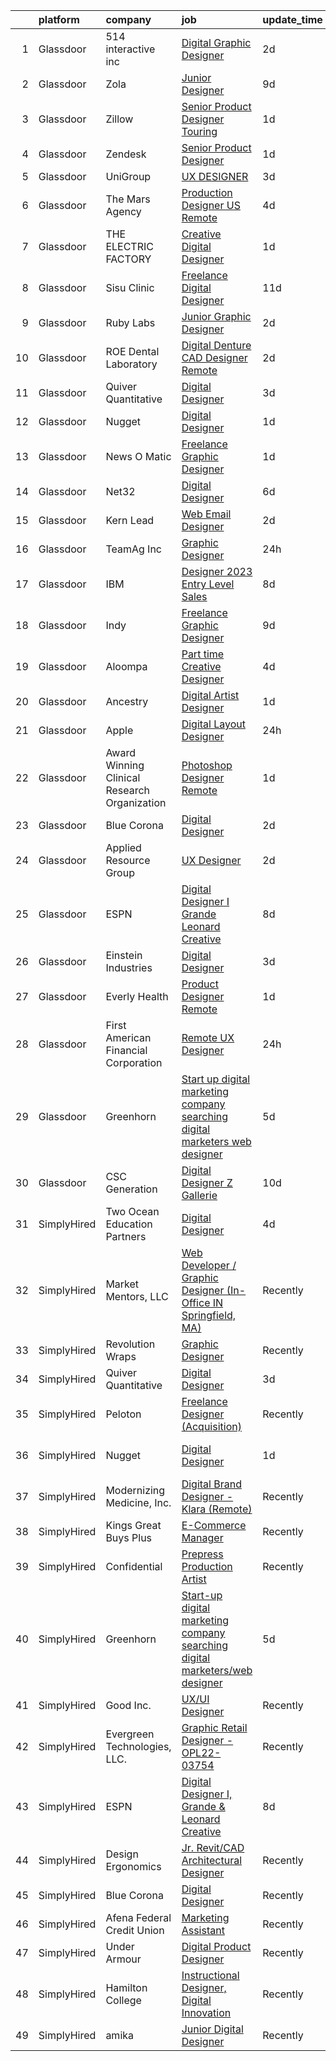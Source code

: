 

|    | platform    | company                                      | job                                                                                                                                                                                                                                                                                                                                                                                                                                                                                                                                                                                                                                                                                                                                                                                                                                                                                                                                                                                                                                                                                                                                                                                                                                                                                                                                                                                                                                                                                                                                   | update_time   | location                   |
|---:|:------------|:---------------------------------------------|:--------------------------------------------------------------------------------------------------------------------------------------------------------------------------------------------------------------------------------------------------------------------------------------------------------------------------------------------------------------------------------------------------------------------------------------------------------------------------------------------------------------------------------------------------------------------------------------------------------------------------------------------------------------------------------------------------------------------------------------------------------------------------------------------------------------------------------------------------------------------------------------------------------------------------------------------------------------------------------------------------------------------------------------------------------------------------------------------------------------------------------------------------------------------------------------------------------------------------------------------------------------------------------------------------------------------------------------------------------------------------------------------------------------------------------------------------------------------------------------------------------------------------------------|:--------------|:---------------------------|
|  1 | Glassdoor   | 514 interactive  inc                         | [Digital Graphic Designer](https://www.glassdoor.com/partner/jobListing.htm?pos=109&ao=1136043&s=58&guid=000001834f61d1c382a41cefc92424bb&src=GD_JOB_AD&t=SR&vt=w&ea=1&cs=1_8c265e5d&cb=1663484154704&jobListingId=1008143972273&jrtk=3-0-1gd7m3kf5itko801-1gd7m3kfpitn1800-b6e87fc7b1892053-)                                                                                                                                                                                                                                                                                                                                                                                                                                                                                                                                                                                                                                                                                                                                                                                                                                                                                                                                                                                                                                                                                                                                                                                                                                        | 2d            | Remote                     |
|  2 | Glassdoor   | Zola                                         | [Junior Designer](https://www.glassdoor.com/partner/jobListing.htm?pos=124&ao=1136043&s=58&guid=000001834f61d1c382a41cefc92424bb&src=GD_JOB_AD&t=SR&vt=w&ea=1&cs=1_fc70de54&cb=1663484154705&jobListingId=1008126572537&jrtk=3-0-1gd7m3kf5itko801-1gd7m3kfpitn1800-9bc4ce89a76b741a-)                                                                                                                                                                                                                                                                                                                                                                                                                                                                                                                                                                                                                                                                                                                                                                                                                                                                                                                                                                                                                                                                                                                                                                                                                                                 | 9d            | New York, NY               |
|  3 | Glassdoor   | Zillow                                       | [Senior Product Designer   Touring](https://www.glassdoor.com/partner/jobListing.htm?pos=102&ao=1110586&s=58&guid=000001834f61d1c382a41cefc92424bb&src=GD_JOB_AD&t=SR&vt=w&cs=1_86b59e75&cb=1663484154703&jobListingId=1008144325455&cpc=334ABAF5D42DC775&jrtk=3-0-1gd7m3kf5itko801-1gd7m3kfpitn1800-25b4449923a0cc8b--6NYlbfkN0ANMurRYyPEXg08u6OamUd1Mvhk-zhFSGYIZgoJR86UvYL2v6MoUqae-sD5DnU21vq2x4x0TjVY5_6jF6SD0zqbtHOtfMBwtjZLprNPTWx0qfwni1xMpV19dI_jSHlrzaIVjmCUR2X8Q_nxsAnYS7fB-aB2PRDThqx_8WXL0guR-qTh_w2dQrsF2Jdm3apWIuBmodZK4Caha5xvTnsW5HAIooOfW7HGOC33ainP9DzqoNHaNdfQF4qwtBSBAGhgOkOB5htqctAVOAErO__voq9Orp3KW7DztTLe93jNUy0-ZqWPFz7-yEV_vkzM8K5lQJOyAmsJeqW63-ndJrfpmDuYQCZ7ulpC3ITIOk3gQpQGVsJZOBKjQ4Z6vYC2tSFK7jszjVvaNjZdhGpNykWXrmh3BjNd7UmpyuaqTr1UkDuy1ZNV9cbmzKh0C33KD6UXM8TwYEhIvJjqqVlNWPE9FYV5j3XzCHqg2yceYmSftC0Qzyc-PmZNtZgtA559V_7MRQ1XBerroJzLCtPcvLgq_jPgwng-Hc_TzTUpJ_KnT7r-Wo4e1Y7Oltz8G0q1Zw3fQSkpGB30kaF6SOQvUX0VMn4QLdVNSqHW5rnKAbCVUFqF-eVyOm-CDeP3dA9JF6LI6VMbsbwsVEHHUsVCYEo3Uf4mHa0KaRetkQmFjlQbRY6Uxp_ACGhMJqVlczt38avn09cLAePjFzUzJp36hbYpWiCKK_qH_PkFAHwKaaungXJEuKY8m7PSeMCTy2ujQOJ9rVFAKKYfAPUHllAjRo7MrUZzjUivgiJXUghIAV97NZ1c81dLe0gmHrIUF_1mGyQifrUoLOqKY03tgPDh7GyXdGefjwUxwx8p_0wVWOFrbalw65z4vdrhJlWA8vNqfzlRaFg%3D)                                                                                                                                                                                                                                                                 | 1d            | Remote                     |
|  4 | Glassdoor   | Zendesk                                      | [Senior Product Designer](https://www.glassdoor.com/partner/jobListing.htm?pos=113&ao=1136043&s=58&guid=000001834f61d1c382a41cefc92424bb&src=GD_JOB_AD&t=SR&vt=w&cs=1_38be7e2c&cb=1663484154704&jobListingId=1008146027679&jrtk=3-0-1gd7m3kf5itko801-1gd7m3kfpitn1800-5950959f8851b7d5-)                                                                                                                                                                                                                                                                                                                                                                                                                                                                                                                                                                                                                                                                                                                                                                                                                                                                                                                                                                                                                                                                                                                                                                                                                                              | 1d            | Remote                     |
|  5 | Glassdoor   | UniGroup                                     | [UX DESIGNER](https://www.glassdoor.com/partner/jobListing.htm?pos=130&ao=1136043&s=58&guid=000001834f61d1c382a41cefc92424bb&src=GD_JOB_AD&t=SR&vt=w&ea=1&cs=1_c9e25424&cb=1663484154706&jobListingId=1008139470113&jrtk=3-0-1gd7m3kf5itko801-1gd7m3kfpitn1800-48079228c1e38b6c-)                                                                                                                                                                                                                                                                                                                                                                                                                                                                                                                                                                                                                                                                                                                                                                                                                                                                                                                                                                                                                                                                                                                                                                                                                                                     | 3d            | Remote                     |
|  6 | Glassdoor   | The Mars Agency                              | [Production Designer  US Remote](https://www.glassdoor.com/partner/jobListing.htm?pos=115&ao=1136043&s=58&guid=000001834f61d1c382a41cefc92424bb&src=GD_JOB_AD&t=SR&vt=w&ea=1&cs=1_99af0dbc&cb=1663484154704&jobListingId=1008138442839&jrtk=3-0-1gd7m3kf5itko801-1gd7m3kfpitn1800-efc52f79403da213-)                                                                                                                                                                                                                                                                                                                                                                                                                                                                                                                                                                                                                                                                                                                                                                                                                                                                                                                                                                                                                                                                                                                                                                                                                                  | 4d            | Remote                     |
|  7 | Glassdoor   | THE ELECTRIC FACTORY                         | [Creative Digital Designer](https://www.glassdoor.com/partner/jobListing.htm?pos=122&ao=1136043&s=58&guid=000001834f61d1c382a41cefc92424bb&src=GD_JOB_AD&t=SR&vt=w&ea=1&cs=1_fb8ff93b&cb=1663484154705&jobListingId=1008144985660&jrtk=3-0-1gd7m3kf5itko801-1gd7m3kfpitn1800-7dfef28c35d46596-)                                                                                                                                                                                                                                                                                                                                                                                                                                                                                                                                                                                                                                                                                                                                                                                                                                                                                                                                                                                                                                                                                                                                                                                                                                       | 1d            | San Juan, PR               |
|  8 | Glassdoor   | Sisu Clinic                                  | [Freelance Digital Designer](https://www.glassdoor.com/partner/jobListing.htm?pos=128&ao=1136043&s=58&guid=000001834f61d1c382a41cefc92424bb&src=GD_JOB_AD&t=SR&vt=w&ea=1&cs=1_2eb4c43c&cb=1663484154706&jobListingId=1008121282420&jrtk=3-0-1gd7m3kf5itko801-1gd7m3kfpitn1800-b70401292c05e437-)                                                                                                                                                                                                                                                                                                                                                                                                                                                                                                                                                                                                                                                                                                                                                                                                                                                                                                                                                                                                                                                                                                                                                                                                                                      | 11d           | Remote                     |
|  9 | Glassdoor   | Ruby Labs                                    | [Junior Graphic Designer](https://www.glassdoor.com/partner/jobListing.htm?pos=116&ao=1136043&s=58&guid=000001834f61d1c382a41cefc92424bb&src=GD_JOB_AD&t=SR&vt=w&ea=1&cs=1_f4c63e22&cb=1663484154705&jobListingId=1008142587933&jrtk=3-0-1gd7m3kf5itko801-1gd7m3kfpitn1800-880641bb0461eac5-)                                                                                                                                                                                                                                                                                                                                                                                                                                                                                                                                                                                                                                                                                                                                                                                                                                                                                                                                                                                                                                                                                                                                                                                                                                         | 2d            | Remote                     |
| 10 | Glassdoor   | ROE Dental Laboratory                        | [Digital Denture CAD Designer   Remote](https://www.glassdoor.com/partner/jobListing.htm?pos=127&ao=1136043&s=58&guid=000001834f61d1c382a41cefc92424bb&src=GD_JOB_AD&t=SR&vt=w&ea=1&cs=1_694d86a8&cb=1663484154706&jobListingId=1008142792695&jrtk=3-0-1gd7m3kf5itko801-1gd7m3kfpitn1800-1940c876f0dfd75a-)                                                                                                                                                                                                                                                                                                                                                                                                                                                                                                                                                                                                                                                                                                                                                                                                                                                                                                                                                                                                                                                                                                                                                                                                                           | 2d            | Independence, OH           |
| 11 | Glassdoor   | Quiver Quantitative                          | [Digital Designer](https://www.glassdoor.com/partner/jobListing.htm?pos=107&ao=1136043&s=58&guid=000001834f61d1c382a41cefc92424bb&src=GD_JOB_AD&t=SR&vt=w&ea=1&cs=1_4b93f9ba&cb=1663484154704&jobListingId=1008139444683&jrtk=3-0-1gd7m3kf5itko801-1gd7m3kfpitn1800-686902e744ae7694-)                                                                                                                                                                                                                                                                                                                                                                                                                                                                                                                                                                                                                                                                                                                                                                                                                                                                                                                                                                                                                                                                                                                                                                                                                                                | 3d            | Remote                     |
| 12 | Glassdoor   | Nugget                                       | [Digital Designer](https://www.glassdoor.com/partner/jobListing.htm?pos=126&ao=1136043&s=58&guid=000001834f61d1c382a41cefc92424bb&src=GD_JOB_AD&t=SR&vt=w&ea=1&cs=1_55e4a491&cb=1663484154705&jobListingId=1008144846463&jrtk=3-0-1gd7m3kf5itko801-1gd7m3kfpitn1800-79c439a78f6c354f-)                                                                                                                                                                                                                                                                                                                                                                                                                                                                                                                                                                                                                                                                                                                                                                                                                                                                                                                                                                                                                                                                                                                                                                                                                                                | 1d            | Atlanta, GA                |
| 13 | Glassdoor   | News O Matic                                 | [Freelance Graphic Designer](https://www.glassdoor.com/partner/jobListing.htm?pos=104&ao=1110586&s=58&guid=000001834f61d1c382a41cefc92424bb&src=GD_JOB_AD&t=SR&vt=w&ea=1&cs=1_a71e46ee&cb=1663484154704&jobListingId=1008145393857&cpc=FA84DF7EA1EC2398&jrtk=3-0-1gd7m3kf5itko801-1gd7m3kfpitn1800-fdadeb87cab68c3c--6NYlbfkN0AGHIC2U26fIwdMUMo-qToigyIwPxgSDmnER46IRi-LPA_yIblE4AkKlKAPbCupVGFtLZqOd448UgRkwfrgcJ94LwqzrjAm8WiJStqIU8Injr_y5kvIJlAtmfxcM2y4fuHWM5Y4OYNNde-fFqB4IG1aTx8BK_FGrRb0PJ5dzb6rpQI71TnV6uetCp52HH-5J_Q9fasKr4CbWeM1ICzcvkeGii_kZzOrupPX8VJlq5MiB8UfpGOZJERhkiKfhA0IiN_diyTH5XcszSEC6a8vS79Ix1gVXwVjCbAKTIiEhBpFT_AK8dFU5sriAJKrAtlufY2sX0LOXDgoeuRvj092pMIEJdaikf6N5LVSGNglmEZOW7G5tWxM0_15SevJtHLPOSRwJ-qTy0a_gieYL76npo0kzsThtSbm9IC5SlWagZwuIc9B624XI3d9x7I6fZLR3sjN-UZRX8UowR_TGKqXdSUA1ekugtKMGOmeNb3_prZFOOkU8nx6vVK3Qw2wjU_8OW0%3D)                                                                                                                                                                                                                                                                                                                                                                                                                                                                                                                                                                                                                                                                   | 1d            | Remote                     |
| 14 | Glassdoor   | Net32                                        | [Digital Designer](https://www.glassdoor.com/partner/jobListing.htm?pos=117&ao=1136043&s=58&guid=000001834f61d1c382a41cefc92424bb&src=GD_JOB_AD&t=SR&vt=w&cs=1_840f68bc&cb=1663484154705&jobListingId=1008132834731&jrtk=3-0-1gd7m3kf5itko801-1gd7m3kfpitn1800-632b496527fd2dfe-)                                                                                                                                                                                                                                                                                                                                                                                                                                                                                                                                                                                                                                                                                                                                                                                                                                                                                                                                                                                                                                                                                                                                                                                                                                                     | 6d            | Remote                     |
| 15 | Glassdoor   | Kern   Lead                                  | [Web   Email Designer](https://www.glassdoor.com/partner/jobListing.htm?pos=110&ao=1136043&s=58&guid=000001834f61d1c382a41cefc92424bb&src=GD_JOB_AD&t=SR&vt=w&ea=1&cs=1_34e6d123&cb=1663484154704&jobListingId=1008142291898&jrtk=3-0-1gd7m3kf5itko801-1gd7m3kfpitn1800-9940dcab8e5ed085-)                                                                                                                                                                                                                                                                                                                                                                                                                                                                                                                                                                                                                                                                                                                                                                                                                                                                                                                                                                                                                                                                                                                                                                                                                                            | 2d            | Remote                     |
| 16 | Glassdoor   | TeamAg Inc                                   | [Graphic Designer](https://www.glassdoor.com/partner/jobListing.htm?pos=112&ao=1136043&s=58&guid=000001834f61d1c382a41cefc92424bb&src=GD_JOB_AD&t=SR&vt=w&ea=1&cs=1_747eccfb&cb=1663484154704&jobListingId=1008146671295&jrtk=3-0-1gd7m3kf5itko801-1gd7m3kfpitn1800-b9aa1d4a69505183-)                                                                                                                                                                                                                                                                                                                                                                                                                                                                                                                                                                                                                                                                                                                                                                                                                                                                                                                                                                                                                                                                                                                                                                                                                                                | 24h           | Remote                     |
| 17 | Glassdoor   | IBM                                          | [Designer   2023 Entry Level Sales](https://www.glassdoor.com/partner/jobListing.htm?pos=103&ao=1110586&s=58&guid=000001834f61d1c382a41cefc92424bb&src=GD_JOB_AD&t=SR&vt=w&cs=1_d16fdd2f&cb=1663484154703&jobListingId=1008128772292&cpc=D2F1DE17EE1F43B9&jrtk=3-0-1gd7m3kf5itko801-1gd7m3kfpitn1800-ac67045961d7dda5--6NYlbfkN0ASsx9s5kYVCGTGnmC6Xh9NWSoe0erEY_uce-MxN6cSfhCFF8tPJks6RQ6ru_yf5NKDqaMcjlkCnejbZMc2kfmAeFytjFSPIe7XmznJcN8GPtPmY5Pv77bEvtALpt3p2I6vWV56CRZ5FkKIQsQI59-GlTpq54Y4bvmWQCWd13zv5NXc1uDLpREDhNU6SrMyOnfsvcDC3U6NoUsBWeHTXrSzCQu6lMXo3piVHrK5XhgwjfUQ-QC7JUOJ_RkeTjRl_qbOkmwzoajzUTrR55PBuBFMTC4lTWpkyajBc2HcZ9LQzcD0SWTeAZk3kiSBWaRa78lVidCcqj42Aw-Gd5kdFuz3J6XnH2dadpwWmFsgL08ceFtCXbAF6J9u1q9qRV4LPQiFfS7Gw6u8Ak5gk0p0hRJzZbYgfKwHWDtSBdIEOGd0vs-nw89QOPcCGeXECszM4OD5HLOFmJcqXqVf2OfCxEJ4wD-VYbqm0Vn-H3Gn26kc1th_MPdW5_BGPwdy5pB6OEMyftqPHNsHRkCRKpMgxHhdxJ8iQuZcmE4wfTOua1by6YcsiK7eOTHU99eqDjo3dNCNE8XxjVCCOXcY_XF0jHk8MbHtCsLmmYRRXbb3-y4VsPeVpxFamfdK092cdMb1PiDhE148wA9mQRNL0678rk2PYC2MfLpBLKDMMDH4Js_HgYpQ31SHRJe0tSkwtsjejZJLVtFOR7Akt7JA32JYhF0qtjsWeXCkjfs6kG43TcPKRgylqJSApg6m5mAKEH72OJCxk7WR_qzUn6hw_RdAXA-dpcWyjmqrHcZY0pt3pUAynJl97Mfe2D1M40id_pllX4RN2Dsx4rWTWCmK1MHAGOsI6SsDXpsZS0jtiMcRN2UvTiVkorly1JajMajhQzrUXMCMgWO00b1C-tgmdvdXneLTjwY8JO5R2lcAK8voaAk3vzIOCAaZFzsCQ8anuHt9_dAu9lNJBsAqbOPMKXcVXH_PCLLnhkLB-952dtAfv4TPCUUVUQNuiBxAV7-QQ-m6cIf3d2J-Nf3vn76VRHSRenPw_eMI2ZsCJ7tdERLHpPr6z2mypUWL5QQgS3nRj-_6TZDjOuP3judUFNRoQTi6_4DR8EN7zmjFw5ibMZM-fV4apFkcqZ8tRw_h03-n-yUUZi4%3D) | 8d            | New York, NY               |
| 18 | Glassdoor   | Indy                                         | [Freelance Graphic Designer](https://www.glassdoor.com/partner/jobListing.htm?pos=119&ao=1136043&s=58&guid=000001834f61d1c382a41cefc92424bb&src=GD_JOB_AD&t=SR&vt=w&ea=1&cs=1_a19a55df&cb=1663484154705&jobListingId=1008126044239&jrtk=3-0-1gd7m3kf5itko801-1gd7m3kfpitn1800-8e21500441368e7c-)                                                                                                                                                                                                                                                                                                                                                                                                                                                                                                                                                                                                                                                                                                                                                                                                                                                                                                                                                                                                                                                                                                                                                                                                                                      | 9d            | Remote                     |
| 19 | Glassdoor   | Aloompa                                      | [Part time Creative Designer](https://www.glassdoor.com/partner/jobListing.htm?pos=123&ao=1136043&s=58&guid=000001834f61d1c382a41cefc92424bb&src=GD_JOB_AD&t=SR&vt=w&ea=1&cs=1_dc2838af&cb=1663484154705&jobListingId=1008136852321&jrtk=3-0-1gd7m3kf5itko801-1gd7m3kfpitn1800-32c289acc4cb5f11-)                                                                                                                                                                                                                                                                                                                                                                                                                                                                                                                                                                                                                                                                                                                                                                                                                                                                                                                                                                                                                                                                                                                                                                                                                                     | 4d            | Remote                     |
| 20 | Glassdoor   | Ancestry                                     | [Digital Artist Designer](https://www.glassdoor.com/partner/jobListing.htm?pos=118&ao=1136043&s=58&guid=000001834f61d1c382a41cefc92424bb&src=GD_JOB_AD&t=SR&vt=w&cs=1_845a79f5&cb=1663484154705&jobListingId=1008145239690&jrtk=3-0-1gd7m3kf5itko801-1gd7m3kfpitn1800-2b5bb67fcdff110e-)                                                                                                                                                                                                                                                                                                                                                                                                                                                                                                                                                                                                                                                                                                                                                                                                                                                                                                                                                                                                                                                                                                                                                                                                                                              | 1d            | Lehi, UT                   |
| 21 | Glassdoor   | Apple                                        | [Digital Layout Designer](https://www.glassdoor.com/partner/jobListing.htm?pos=108&ao=1136043&s=58&guid=000001834f61d1c382a41cefc92424bb&src=GD_JOB_AD&t=SR&vt=w&cs=1_ccbd3271&cb=1663484154704&jobListingId=1008146904436&jrtk=3-0-1gd7m3kf5itko801-1gd7m3kfpitn1800-fe0a0bc9906a5a41-)                                                                                                                                                                                                                                                                                                                                                                                                                                                                                                                                                                                                                                                                                                                                                                                                                                                                                                                                                                                                                                                                                                                                                                                                                                              | 24h           | San Diego, CA              |
| 22 | Glassdoor   | Award Winning Clinical Research Organization | [Photoshop Designer   Remote](https://www.glassdoor.com/partner/jobListing.htm?pos=105&ao=1110586&s=58&guid=000001834f61d1c382a41cefc92424bb&src=GD_JOB_AD&t=SR&vt=w&ea=1&cs=1_45447fe3&cb=1663484154704&jobListingId=1008144475055&cpc=FA84DF7EA1EC2398&jrtk=3-0-1gd7m3kf5itko801-1gd7m3kfpitn1800-408acba2c8c62e7a--6NYlbfkN0AFCFO55fpwWo6oa9JKI3JcI2oWVPcccBj9Y6s5O2226Dvh15T1RmiKUF6Bkk2Tk4Z7BPQqCa54-e064Id8IzH-IWzj5_pJAzwqp1oR83P9plMbnmddAKZul6IIHzOn2_DJQREza9zEew-mX-MVDNw2Oq34c8u_ibHHSjmigu81FZv_cOnB6PCrwTPxMudVulXnN0YxGG6r-us3JT3vEI2HJ5jyywpbjrT9h5tXRU6M9AzvHOSkGorHoinfCiV_kiLp0Y2iJRpunLjLfgCJFIH3JeyBzspxtBoWnVitfbHk0ffJ0CTGwC9f10DrJgQuQph-kyILVv8Sm9Az9-SJbe0IcVDkQCgJ_a4ENUeBrxSTv7JBrw5jcKLNUYK78oZSgLJRLsfS4fizAabBli1gq3E3f1OEewkD_XPRXtP_QPs4mOpDhDbJfBnPBEC0vMj8pAcekxHt0g0j3iOo3k9s8Gfu3RigAKZMQCd-RfdRAcxFMm12NyD8NyNMue3pVde4mjl8kHx3TOmkIg%3D%3D)                                                                                                                                                                                                                                                                                                                                                                                                                                                                                                                                                                                                                                                    | 1d            | Remote                     |
| 23 | Glassdoor   | Blue Corona                                  | [Digital Designer](https://www.glassdoor.com/partner/jobListing.htm?pos=111&ao=1136043&s=58&guid=000001834f61d1c382a41cefc92424bb&src=GD_JOB_AD&t=SR&vt=w&cs=1_8d2d46d8&cb=1663484154704&jobListingId=1008143235395&jrtk=3-0-1gd7m3kf5itko801-1gd7m3kfpitn1800-34e1cb5eb20a1786-)                                                                                                                                                                                                                                                                                                                                                                                                                                                                                                                                                                                                                                                                                                                                                                                                                                                                                                                                                                                                                                                                                                                                                                                                                                                     | 2d            | Remote                     |
| 24 | Glassdoor   | Applied Resource Group                       | [UX Designer](https://www.glassdoor.com/partner/jobListing.htm?pos=106&ao=1110586&s=58&guid=000001834f61d1c382a41cefc92424bb&src=GD_JOB_AD&t=SR&vt=w&ea=1&cs=1_21ce3480&cb=1663484154704&jobListingId=1008142151925&cpc=9908D8D4413DBB8A&jrtk=3-0-1gd7m3kf5itko801-1gd7m3kfpitn1800-dbfb7d5a4180b012--6NYlbfkN0DPzcfDQ9fWfjulpa0UDf03bIveiaHFWAJRfRt_PX0ZF7GIuyBWnA6X92kwZvRj9Xsv1WSkEzt8EXN5KgZ5BKxNEn26HxmjYWLPxNEmZXhPcHo7eQQuEiuxrj0MaMFe3f7DTuU2BjialrMmYJXtmXiusGvIJTQXD0ixIHXlZC65ImcSH9GPKS68kHGNnr_L19hEIlYnmXlJOF4GN9IK5dZwbLU0pRC-tGgt_d_nA5X44tIclJe9i-0ietd-FIaESx4qM0BaEw2uUATBtC83AJB1cTs6ecbhpZewzBEMz3w3Om8uGXSEZSd2Ue_kGNHpPkA2eKH84Sn5htVf4ZaAXGV4NB475cq3oMnDNqmkadTOZvDE0mUC0K9kPd2rg7ty3EMRSTs3z3rTXckfmoQIgGp7xqUKHCu3K_sycS1bxgnflE8q2M3EUZqzf5Ulvv_LTTOT4oSptPkr92YXlUGwCiB4cSHngYByDhRyPKwvSBvfjHuthSZTm9idjry969P-4WjnPjDL-a5PxwDDYGm0O6m3bT729nJoWwUZaVqmhctafw%3D%3D)                                                                                                                                                                                                                                                                                                                                                                                                                                                                                                                                                                                                                                    | 2d            | Remote                     |
| 25 | Glassdoor   | ESPN                                         | [Digital Designer I  Grande   Leonard Creative](https://www.glassdoor.com/partner/jobListing.htm?pos=114&ao=1136043&s=58&guid=000001834f61d1c382a41cefc92424bb&src=GD_JOB_AD&t=SR&vt=w&cs=1_bdc0d087&cb=1663484154704&jobListingId=1008128862536&jrtk=3-0-1gd7m3kf5itko801-1gd7m3kfpitn1800-495a1a0267fe5dca-)                                                                                                                                                                                                                                                                                                                                                                                                                                                                                                                                                                                                                                                                                                                                                                                                                                                                                                                                                                                                                                                                                                                                                                                                                        | 8d            | New York, NY               |
| 26 | Glassdoor   | Einstein Industries                          | [Digital Designer](https://www.glassdoor.com/partner/jobListing.htm?pos=101&ao=1110586&s=58&guid=000001834f61d1c382a41cefc92424bb&src=GD_JOB_AD&t=SR&vt=w&ea=1&cs=1_952a5aff&cb=1663484154703&jobListingId=1008139694216&cpc=FAE5E775D180B2FB&jrtk=3-0-1gd7m3kf5itko801-1gd7m3kfpitn1800-1c6871fe06dc83eb--6NYlbfkN0CO3DEfAY9A68AIVwcxeRGvQUfeLcLgbZIyCfLEHxv2SRUguGQXX01tj7PxTjWysHJtlrNqxereFi--eLRWJglASKF2xyHQc4E1iZVRQ3LtyoV3sbyWOSV3XFPD4LQsT_3QJiIHQjy1VxXmLLpLjK8MBEP2zQKn8JOqtwn30ftTreLvYgGDhoVrP-dhoreWIb9hoOn1CAvOQACvSYHvZef7x5GmxUYFtXrGJNj_9n_VQMmJ_ULOZjbN2l7XJJ7cAcn1YPLl18P0klY8XgjYx7pKrwZf1XSjlMaNYKFgOQR1b45LP5Yt1Ovi7709cZhGHdZdyc8hxDnMgI8n8onexXjVwuSRUbhvnXkyiah7xWhRFpmTDxldth0UGuk8bKkYXbnc-YQr-HKQagL9G_4siMz2Qg5R8A_GEGSFxSZrivF8traY3WQ8gKHLU0RxDS5V9wp_kt-W8WXnsgSYRj3TXaiaRqJnSW9EptLIs-fS8KcYLHz4LZXHvZZku_ltV-pWSvo%3D)                                                                                                                                                                                                                                                                                                                                                                                                                                                                                                                                                                                                                                                                             | 3d            | Remote                     |
| 27 | Glassdoor   | Everly Health                                | [Product Designer  Remote ](https://www.glassdoor.com/partner/jobListing.htm?pos=129&ao=1136043&s=58&guid=000001834f61d1c382a41cefc92424bb&src=GD_JOB_AD&t=SR&vt=w&cs=1_c1075069&cb=1663484154706&jobListingId=1008145692750&jrtk=3-0-1gd7m3kf5itko801-1gd7m3kfpitn1800-7f767b6ce5c34424-)                                                                                                                                                                                                                                                                                                                                                                                                                                                                                                                                                                                                                                                                                                                                                                                                                                                                                                                                                                                                                                                                                                                                                                                                                                            | 1d            | Remote                     |
| 28 | Glassdoor   | First American Financial Corporation         | [Remote   UX Designer](https://www.glassdoor.com/partner/jobListing.htm?pos=125&ao=1136043&s=58&guid=000001834f61d1c382a41cefc92424bb&src=GD_JOB_AD&t=SR&vt=w&cs=1_140e0411&cb=1663484154705&jobListingId=1008146313779&jrtk=3-0-1gd7m3kf5itko801-1gd7m3kfpitn1800-61df05c1ca215d9e-)                                                                                                                                                                                                                                                                                                                                                                                                                                                                                                                                                                                                                                                                                                                                                                                                                                                                                                                                                                                                                                                                                                                                                                                                                                                 | 24h           | Santa Ana, CA              |
| 29 | Glassdoor   | Greenhorn                                    | [Start up digital marketing company searching digital marketers web designer](https://www.glassdoor.com/partner/jobListing.htm?pos=120&ao=1136043&s=58&guid=000001834f61d1c382a41cefc92424bb&src=GD_JOB_AD&t=SR&vt=w&ea=1&cs=1_0d10830f&cb=1663484154705&jobListingId=1008134160592&jrtk=3-0-1gd7m3kf5itko801-1gd7m3kfpitn1800-fb63e6c496ed221a-)                                                                                                                                                                                                                                                                                                                                                                                                                                                                                                                                                                                                                                                                                                                                                                                                                                                                                                                                                                                                                                                                                                                                                                                     | 5d            | Toms River, NJ             |
| 30 | Glassdoor   | CSC Generation                               | [Digital Designer   Z Gallerie](https://www.glassdoor.com/partner/jobListing.htm?pos=121&ao=1136043&s=58&guid=000001834f61d1c382a41cefc92424bb&src=GD_JOB_AD&t=SR&vt=w&ea=1&cs=1_bd60d4a7&cb=1663484154705&jobListingId=1008123713940&jrtk=3-0-1gd7m3kf5itko801-1gd7m3kfpitn1800-d6cbd4a3d7d01b05-)                                                                                                                                                                                                                                                                                                                                                                                                                                                                                                                                                                                                                                                                                                                                                                                                                                                                                                                                                                                                                                                                                                                                                                                                                                   | 10d           | Remote                     |
| 31 | SimplyHired | Two Ocean Education Partners                 | [Digital Designer](https://www.simplyhired.com/job/DFR_hWlm-M0ZL_xiBPlm1UgVrlbX8NkPqdTwWBFOJFHq0bT6DhH_1Q?q=digital+designer)                                                                                                                                                                                                                                                                                                                                                                                                                                                                                                                                                                                                                                                                                                                                                                                                                                                                                                                                                                                                                                                                                                                                                                                                                                                                                                                                                                                                         | 4d            | Richmond, VA               |
| 32 | SimplyHired | Market Mentors, LLC                          | [Web Developer / Graphic Designer (In-Office IN Springfield, MA)](https://www.simplyhired.com/job/FQG5uJ1dss-sRffoAoQ2VcQRgxsuv475Wnb7F9AflVz3v4ZTdM9xDw?q=digital+designer)                                                                                                                                                                                                                                                                                                                                                                                                                                                                                                                                                                                                                                                                                                                                                                                                                                                                                                                                                                                                                                                                                                                                                                                                                                                                                                                                                          | Recently      | Springfield, MA            |
| 33 | SimplyHired | Revolution Wraps                             | [Graphic Designer](https://www.simplyhired.com/job/0IoJXSVhf8N3kXtF9qAukKjtNWYoeZEKC5fUUQyB1wMjySCxvLQYoA?q=digital+designer)                                                                                                                                                                                                                                                                                                                                                                                                                                                                                                                                                                                                                                                                                                                                                                                                                                                                                                                                                                                                                                                                                                                                                                                                                                                                                                                                                                                                         | Recently      | Lincoln, NE                |
| 34 | SimplyHired | Quiver Quantitative                          | [Digital Designer](https://www.simplyhired.com/job/avRtKjoM_CMwZfAJ_bDHOHqx-zYGNdAgdO7bY_BBSFE6yVLt7e6prw?q=digital+designer)                                                                                                                                                                                                                                                                                                                                                                                                                                                                                                                                                                                                                                                                                                                                                                                                                                                                                                                                                                                                                                                                                                                                                                                                                                                                                                                                                                                                         | 3d            | Remote                     |
| 35 | SimplyHired | Peloton                                      | [Freelance Designer (Acquisition)](https://www.simplyhired.com/job/Kdzp-uLURTRVy4vpSZihxX3fuu4gc17UB_LHUdiHiS7K-Lr-O5tYGg?q=digital+designer)                                                                                                                                                                                                                                                                                                                                                                                                                                                                                                                                                                                                                                                                                                                                                                                                                                                                                                                                                                                                                                                                                                                                                                                                                                                                                                                                                                                         | Recently      | New York, NY               |
| 36 | SimplyHired | Nugget                                       | [Digital Designer](https://www.simplyhired.com/job/kzkQ9_Ybipcgepkk5cRbRmXjfckV34NE0y1DJ0Ja_s_pEDzsfUIRMg?q=digital+designer)                                                                                                                                                                                                                                                                                                                                                                                                                                                                                                                                                                                                                                                                                                                                                                                                                                                                                                                                                                                                                                                                                                                                                                                                                                                                                                                                                                                                         | 1d            | Durham, NC +1 location     |
| 37 | SimplyHired | Modernizing Medicine, Inc.                   | [Digital Brand Designer - Klara (Remote)](https://www.simplyhired.com/job/VXcjfSYNh05l1aiBsvo7Imx2A5geVcfdJhvqw1Jv6iaQ2rg_IwEq0w?q=digital+designer)                                                                                                                                                                                                                                                                                                                                                                                                                                                                                                                                                                                                                                                                                                                                                                                                                                                                                                                                                                                                                                                                                                                                                                                                                                                                                                                                                                                  | Recently      | Atlanta, GA                |
| 38 | SimplyHired | Kings Great Buys Plus                        | [E-Commerce Manager](https://www.simplyhired.com/job/tkknvOL_FVN6ndHriTcJwhW3BZRyeZh5p4Z8Z-p9KtIA8sMD7nLWNg?q=digital+designer)                                                                                                                                                                                                                                                                                                                                                                                                                                                                                                                                                                                                                                                                                                                                                                                                                                                                                                                                                                                                                                                                                                                                                                                                                                                                                                                                                                                                       | Recently      | Evansville, IN             |
| 39 | SimplyHired | Confidential                                 | [Prepress Production Artist](https://www.simplyhired.com/job/GD9D5h1Poc3SnRINij-RSPcicEYbTI85yWISZ4MjjlymT0FXUCbhtQ?q=digital+designer)                                                                                                                                                                                                                                                                                                                                                                                                                                                                                                                                                                                                                                                                                                                                                                                                                                                                                                                                                                                                                                                                                                                                                                                                                                                                                                                                                                                               | Recently      | Monee, IL                  |
| 40 | SimplyHired | Greenhorn                                    | [Start-up digital marketing company searching digital marketers/web designer](https://www.simplyhired.com/job/647DkAhzw-5rDA82U4tZn6r0xJeeEkhHPUf_0TNuk1dKRxgFoEFYzw?q=digital+designer)                                                                                                                                                                                                                                                                                                                                                                                                                                                                                                                                                                                                                                                                                                                                                                                                                                                                                                                                                                                                                                                                                                                                                                                                                                                                                                                                              | 5d            | Toms River, NJ             |
| 41 | SimplyHired | Good Inc.                                    | [UX/UI Designer](https://www.simplyhired.com/job/HvE6aCFPM-zFV3idodQwFUBkCWe1HEIKTwH6kF4p00XmzWxjSwQ6sw?q=digital+designer)                                                                                                                                                                                                                                                                                                                                                                                                                                                                                                                                                                                                                                                                                                                                                                                                                                                                                                                                                                                                                                                                                                                                                                                                                                                                                                                                                                                                           | Recently      | Remote                     |
| 42 | SimplyHired | Evergreen Technologies, LLC.                 | [Graphic Retail Designer - OPL22-03754](https://www.simplyhired.com/job/97Kk2X_KOU66XBnjYO_u8FMEJZ82O0mYHV_sRi-Dy_0bwZaRPqZMYw?q=digital+designer)                                                                                                                                                                                                                                                                                                                                                                                                                                                                                                                                                                                                                                                                                                                                                                                                                                                                                                                                                                                                                                                                                                                                                                                                                                                                                                                                                                                    | Recently      | Deerfield, IN +8 locations |
| 43 | SimplyHired | ESPN                                         | [Digital Designer I, Grande & Leonard Creative](https://www.simplyhired.com/job/FMiKPovNpM9BDpI3SCunli1P3bQ086xlcINxcQ18TCy3NlvTURv9Pw?q=digital+designer)                                                                                                                                                                                                                                                                                                                                                                                                                                                                                                                                                                                                                                                                                                                                                                                                                                                                                                                                                                                                                                                                                                                                                                                                                                                                                                                                                                            | 8d            | New York, NY               |
| 44 | SimplyHired | Design Ergonomics                            | [Jr. Revit/CAD Architectural Designer](https://www.simplyhired.com/job/vALSwbc074iJ6CuqZVpoNo7oxSbm0chbGHQEoIWHTRW4m4zjbnB2iA?q=digital+designer)                                                                                                                                                                                                                                                                                                                                                                                                                                                                                                                                                                                                                                                                                                                                                                                                                                                                                                                                                                                                                                                                                                                                                                                                                                                                                                                                                                                     | Recently      | Fall River, MA             |
| 45 | SimplyHired | Blue Corona                                  | [Digital Designer](https://www.simplyhired.com/job/yXyr6q4XXB5Kk9ditt865znO3xw1rfy9yb0zvf3dy9n23AJMymnEcw?q=digital+designer)                                                                                                                                                                                                                                                                                                                                                                                                                                                                                                                                                                                                                                                                                                                                                                                                                                                                                                                                                                                                                                                                                                                                                                                                                                                                                                                                                                                                         | Recently      | Remote                     |
| 46 | SimplyHired | Afena Federal Credit Union                   | [Marketing Assistant](https://www.simplyhired.com/job/srhMBOdhUrey8TDitbKYDPm0WbX9MOYQ-Yr_53xiraWhre9dHuPKiw?q=digital+designer)                                                                                                                                                                                                                                                                                                                                                                                                                                                                                                                                                                                                                                                                                                                                                                                                                                                                                                                                                                                                                                                                                                                                                                                                                                                                                                                                                                                                      | Recently      | Marion, IN                 |
| 47 | SimplyHired | Under Armour                                 | [Digital Product Designer](https://www.simplyhired.com/job/7PJPeNFpn20lheU1WqVqS8_6t4Udq3MD8ResVlBcg3Q8dO6S9eyygw?q=digital+designer)                                                                                                                                                                                                                                                                                                                                                                                                                                                                                                                                                                                                                                                                                                                                                                                                                                                                                                                                                                                                                                                                                                                                                                                                                                                                                                                                                                                                 | Recently      | Austin, TX                 |
| 48 | SimplyHired | Hamilton College                             | [Instructional Designer, Digital Innovation](https://www.simplyhired.com/job/SV3mnkzyUxhCw4Zpu0HMuVXoWRq9UQrv6Bkii-9mVkENNR5zCCFKwQ?q=digital+designer)                                                                                                                                                                                                                                                                                                                                                                                                                                                                                                                                                                                                                                                                                                                                                                                                                                                                                                                                                                                                                                                                                                                                                                                                                                                                                                                                                                               | Recently      | Clinton, NY                |
| 49 | SimplyHired | amika                                        | [Junior Digital Designer](https://www.simplyhired.com/job/5AxT3_koWZDVb7XHG22Y5-b0g_0NR-uoGMpug4-GcPvA7Nflv0-DoQ?q=digital+designer)                                                                                                                                                                                                                                                                                                                                                                                                                                                                                                                                                                                                                                                                                                                                                                                                                                                                                                                                                                                                                                                                                                                                                                                                                                                                                                                                                                                                  | Recently      | Brooklyn, NY               |